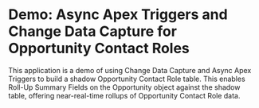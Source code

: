 # Demo: Async Apex Triggers and Change Data Capture for Opportunity Contact Roles

This application is a demo of using Change Data Capture and Async Apex Triggers to build a shadow Opportunity Contact Role table. This enables Roll-Up Summary Fields on the Opportunity object against the shadow table, offering near-real-time rollups of Opportunity Contact Role data.